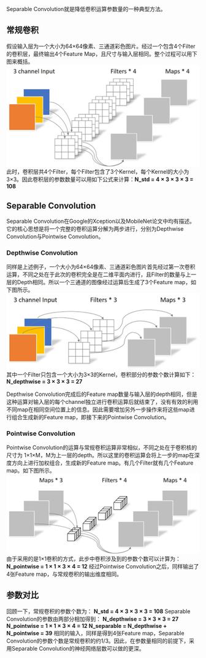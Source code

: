 Separable Convolution就是降低卷积运算参数量的一种典型方法。

## 常规卷积
假设输入层为一个大小为64×64像素、三通道彩色图片。经过一个包含4个Filter的卷积层，最终输出4个Feature Map，且尺寸与输入层相同。整个过程可以用下图来概括。
![](imgs/conv-std.jpg)
此时，卷积层共4个Filter，每个Filter包含了3个Kernel，每个Kernel的大小为3×3。因此卷积层的参数数量可以用如下公式来计算：**N_std = 4 × 3 × 3 × 3 = 108**

## Separable Convolution
Separable Convolution在Google的Xception以及MobileNet论文中均有描述。它的核心思想是将一个完整的卷积运算分解为两步进行，分别为Depthwise Convolution与Pointwise Convolution。

### Depthwise Convolution
同样是上述例子，一个大小为64×64像素、三通道彩色图片首先经过第一次卷积运算，不同之处在于此次的卷积完全是在二维平面内进行，且Filter的数量与上一层的Depth相同。所以一个三通道的图像经过运算后生成了3个Feature map，如下图所示。
![](imgs/depthwise-conv.jpg)
其中一个Filter只包含一个大小为3×3的Kernel，卷积部分的参数个数计算如下：
**N_depthwise = 3 × 3 × 3 = 27**

Depthwise Convolution完成后的Feature map数量与输入层的depth相同，但是这种运算对输入层的每个channel独立进行卷积运算后就结束了，没有有效的利用不同map在相同空间位置上的信息。因此需要增加另外一步操作来将这些map进行组合生成新的Feature map，即接下来的Pointwise Convolution。

### Pointwise Convolution
Pointwise Convolution的运算与常规卷积运算非常相似，不同之处在于卷积核的尺寸为 1×1×M，M为上一层的depth。所以这里的卷积运算会将上一步的map在深度方向上进行加权组合，生成新的Feature map。有几个Filter就有几个Feature map。如下图所示。
![](imgs/pointwise-conv.jpg)
由于采用的是1×1卷积的方式，此步中卷积涉及到的参数个数可以计算为：
**N_pointwise = 1 × 1 × 3 × 4 = 12**
经过Pointwise Convolution之后，同样输出了4张Feature map，与常规卷积的输出维度相同。

## 参数对比
回顾一下，常规卷积的参数个数为：
**N_std = 4 × 3 × 3 × 3 = 108**
Separable Convolution的参数由两部分相加得到：
**N_depthwise = 3 × 3 × 3 = 27
N_pointwise = 1 × 1 × 3 × 4 = 12
N_separable = N_depthwise + N_pointwise = 39**
相同的输入，同样是得到4张Feature map，Separable Convolution的参数个数是常规卷积的约1/3。因此，在参数量相同的前提下，采用Separable Convolution的神经网络层数可以做的更深。

